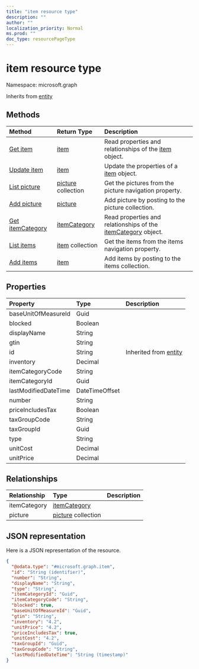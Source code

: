 ```yaml
---
title: "item resource type"
description: ""
author: ""
localization_priority: Normal
ms.prod: ""
doc_type: resourcePageType
---
```


# item resource type


Namespace: microsoft.graph




Inherits from [entity](../resources/entity.md)

## Methods
|Method|Return Type|Description|
|:---|:---|:---|
|[Get item](../api/item-get.md)|[item](../resources/item.md)|Read properties and relationships of the [item](../resources/item.md) object.|
|[Update item](../api/item-update.md)|[item](../resources/item.md)|Update the properties of a [item](../resources/item.md) object.|
|[List picture](../api/item-list-picture.md)|[picture](../resources/picture.md) collection|Get the pictures from the picture navigation property.|
|[Add picture](../api/item-post-picture.md)|[picture](../resources/picture.md)|Add picture by posting to the picture collection.|
|[Get itemCategory](../api/itemcategory-get.md)|[itemCategory](../resources/itemcategory.md)|Read properties and relationships of the [itemCategory](../resources/itemcategory.md) object.|
|[List items](../api/company-list-items.md)|[item](../resources/item.md) collection|Get the items from the items navigation property.|
|[Add items](../api/company-post-items.md)|[item](../resources/item.md)|Add items by posting to the items collection.|

## Properties
|Property|Type|Description|
|:---|:---|:---|
|baseUnitOfMeasureId|Guid||
|blocked|Boolean||
|displayName|String||
|gtin|String||
|id|String| Inherited from [entity](../resources/entity.md)|
|inventory|Decimal||
|itemCategoryCode|String||
|itemCategoryId|Guid||
|lastModifiedDateTime|DateTimeOffset||
|number|String||
|priceIncludesTax|Boolean||
|taxGroupCode|String||
|taxGroupId|Guid||
|type|String||
|unitCost|Decimal||
|unitPrice|Decimal||

## Relationships
|Relationship|Type|Description|
|:---|:---|:---|
|itemCategory|[itemCategory](../resources/itemcategory.md)||
|picture|[picture](../resources/picture.md) collection||

## JSON representation
Here is a JSON representation of the resource.
<!-- {
  "blockType": "resource",
  "keyProperty": "id",
  "@odata.type": "microsoft.graph.item",
  "baseType": "microsoft.graph.entity",
  "openType": false
}
-->
``` json
{
  "@odata.type": "#microsoft.graph.item",
  "id": "String (identifier)",
  "number": "String",
  "displayName": "String",
  "type": "String",
  "itemCategoryId": "Guid",
  "itemCategoryCode": "String",
  "blocked": true,
  "baseUnitOfMeasureId": "Guid",
  "gtin": "String",
  "inventory": "4.2",
  "unitPrice": "4.2",
  "priceIncludesTax": true,
  "unitCost": "4.2",
  "taxGroupId": "Guid",
  "taxGroupCode": "String",
  "lastModifiedDateTime": "String (timestamp)"
}
```

